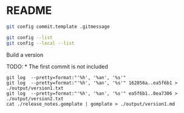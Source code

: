 # README

```sh
git config commit.template .gitmessage  
```

```sh
git config --list 
git config --local --list    
```


Build a version 

TODO: 
    * The first commit is not included

```
git log  --pretty=format:"'%h', '%an', '%s'" 
git log  --pretty=format:"'%h', '%an', '%s'" 162856a..ea5f6b1 > ./output/version1.txt
git log  --pretty=format:"'%h', '%an', '%s'" ea5f6b1..0ea7306 > ./output/version2.txt
cat ./release_notes.gomplate | gomplate > ./output/version1.md
```